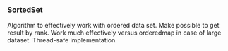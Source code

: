 ### SortedSet

Algorithm to effectively work with ordered data set.
Make possible to get result by rank. Work much effectively versus orderedmap in case of large dataset.
Thread-safe implementation.
